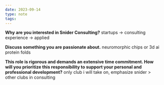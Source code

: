 ```yaml
---
date: 2023-09-14
type: note
tags: 
---
```


**Why are you interested in Snider Consulting?**
startups -> consulting experience -> applied

**Discuss something you are passionate about.**
neuromorphic chips or 3d ai protein folds

**This role is rigorous and demands an extensive time commitment. How will you prioritize this responsibility to support your personal and professional development?**
only club i will take on, emphasize snider > other clubs in consulting